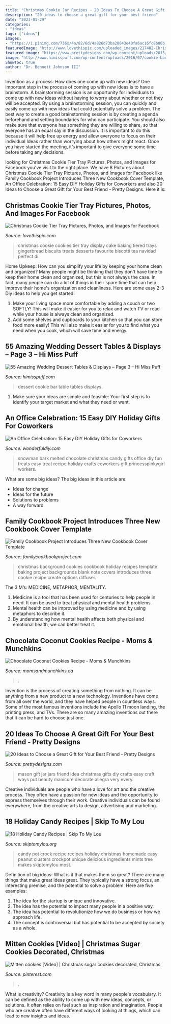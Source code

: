 ```yaml
---
title: "Christmas Cookie Jar Recipes ~ 20 Ideas To Choose A Great Gift For Your Best Friend"
description: "20 ideas to choose a great gift for your best friend"
date: "2023-01-29"
categories:
- "ideas"
tags: ["ideas"]
images:
- "https://i.pinimg.com/736x/4a/82/6d/4a826d73ba28043e40fa6ac16fc8b80b.jpg"
featuredImage: "http://www.lovethispic.com/uploaded_images/217482-Christmas-Cookie-Tier-Tray.jpg"
featured_image: "https://www.prettydesigns.com/wp-content/uploads/2015/12/Mason-Jar-Gift-Idea.jpg"
image: "http://www.himisspuff.com/wp-content/uploads/2016/07/cookie-bar-wedding-dessert-table.jpg"
ShowToc: true
author: "Dr. Bennett Johnson III"
---
```



Invention as a process: How does one come up with new ideas?
One important step in the process of coming up with new ideas is to have a brainstorm. A brainstorming session is an opportunity for individuals to come up with new ideas without having to worry about whether or not they will be accepted. By using a brainstorming session, you can quickly and easily come up with new ideas that could potentially solve a problem. 
The best way to create a good brainstorming session is by creating a agenda beforehand and setting boundaries for who can participate. You should also make sure that everyone has something they are willing to share, so that everyone has an equal say in the discussion. It is important to do this because it will help free up energy and allow everyone to focus on their individual Ideas rather than worrying about how others might react. Once you have started the meeting, it’s important to give everyone some time before taking any decisions.

	

		
looking for Christmas Cookie Tier Tray Pictures, Photos, and Images for Facebook you've visit to the right place. We have 8 Pictures about Christmas Cookie Tier Tray Pictures, Photos, and Images for Facebook like Family Cookbook Project Introduces Three New Cookbook Cover Template, An Office Celebration: 15 Easy DIY Holiday Gifts for Coworkers and also 20 Ideas to Choose a Great Gift for Your Best Friend - Pretty Designs. Here it is:
		
    
## Christmas Cookie Tier Tray Pictures, Photos, And Images For Facebook

<img loading=lazy src="http://www.lovethispic.com/uploaded_images/217482-Christmas-Cookie-Tier-Tray.jpg" onerror="this.onerror=null;this.src='https://tse4.mm.bing.net/th?id=OIP.8yb0RGjdBWCWajamuLDR1wHaLJ&amp;pid=15.1';" alt="Christmas Cookie Tier Tray Pictures, Photos, and Images for Facebook">

_Source: lovethispic.com_

>christmas cookie cookies tier tray display cake baking tiered trays gingerbread biscuits treats desserts favourite biscotti tea navidad perfect di. 

	

Home Upkeep: How can you simplify your life by keeping your home clean and organized?
Many people might be thinking that they don't have time to keep their home clean and organized, but this is not always the case. In fact, many people can do a lot of things in their spare time that can help improve their home's organization and cleanliness. Here are some easy 2-3 Diy ideas to help you get started: 
1. Make your living space more comfortable by adding a couch or two SOFTLY! This will make it easier for you to relax and watch TV or read while your house is always clean and organized. 
2. Add some shelves and cupboards to your kitchen so that you can store food more easily! This will also make it easier for you to find what you need when you cook, which will save time and energy. 

    
## 55 Amazing Wedding Dessert Tables &amp; Displays – Page 3 – Hi Miss Puff

<img loading=lazy src="http://www.himisspuff.com/wp-content/uploads/2016/07/cookie-bar-wedding-dessert-table.jpg" onerror="this.onerror=null;this.src='https://tse1.mm.bing.net/th?id=OIP.NMnvA3pZ1naKRkWylT57HgHaLH&amp;pid=15.1';" alt="55 Amazing Wedding Dessert Tables &amp; Displays – Page 3 – Hi Miss Puff">

_Source: himisspuff.com_

>dessert cookie bar table tables displays. 

	

1. Make sure your ideas are simple and feasible: Your first step is to identify your target market and what they need or want.

    
## An Office Celebration: 15 Easy DIY Holiday Gifts For Coworkers

<img loading=lazy src="https://cdn.wonderfuldiy.com/wp-content/uploads/2017/12/Melted-snowman-bark.jpg" onerror="this.onerror=null;this.src='https://tse2.mm.bing.net/th?id=OIP.HYr8mClnfeZ0XKcML1QV4wHaE8&amp;pid=15.1';" alt="An Office Celebration: 15 Easy DIY Holiday Gifts for Coworkers">

_Source: wonderfuldiy.com_

>snowman bark melted chocolate christmas candy gifts office diy fun treats easy treat recipe holiday crafts coworkers gift princesspinkygirl workers. 

	

What are some big ideas?
The big ideas in this article are: 
- Ideas for change 
- Ideas for the future 
- Solutions to problems
- A way forward

    
## Family Cookbook Project Introduces Three New Cookbook Cover Template

<img loading=lazy src="http://www.familycookbookproject.com/theblog/wp-content/uploads/2014/01/holiday-baking1.jpg" onerror="this.onerror=null;this.src='https://tse3.mm.bing.net/th?id=OIP.ZS-yt09f7yxsnMOm99Kz1gHaLH&amp;pid=15.1';" alt="Family Cookbook Project Introduces Three New Cookbook Cover Template">

_Source: familycookbookproject.com_

>christmas background cookies cookbook holiday recipes template baking project backgrounds blank note covers introduces three cookie recipe create options diffuser. 

	

The 3 M’s: MEDICINE, METAPHOR, MENTALITY.
1. Medicine is a tool that has been used for centuries to help people in need. It can be used to treat physical and mental health problems.
2. Mental health can be improved by using medicine and by using metaphors to describe it.
3. By understanding how mental health affects both physical and emotional health, we can better treat it.

    
## Chocolate Coconut Cookies Recipe - Moms &amp; Munchkins

<img loading=lazy src="https://www.momsandmunchkins.ca/wp-content/uploads/2016/03/chocolate-coconut-cookies-3.jpg" onerror="this.onerror=null;this.src='https://tse2.mm.bing.net/th?id=OIP.0T4Mk8T94WxB_Pvbq-ztQQHaKt&amp;pid=15.1';" alt="Chocolate Coconut Cookies Recipe - Moms &amp; Munchkins">

_Source: momsandmunchkins.ca_

>. 

	

Invention is the process of creating something from nothing. It can be anything from a new product to a new technology. Inventions have come from all over the world, and they have helped people in countless ways. Some of the most famous inventions include the Apollo 11 moon landing, the printing press, and TVs. There are so many amazing inventions out there that it can be hard to choose just one.

    
## 20 Ideas To Choose A Great Gift For Your Best Friend - Pretty Designs

<img loading=lazy src="https://www.prettydesigns.com/wp-content/uploads/2015/12/Mason-Jar-Gift-Idea.jpg" onerror="this.onerror=null;this.src='https://tse4.mm.bing.net/th?id=OIP.aQ3uVikg0HV6VmBC5lr7PwHaLA&amp;pid=15.1';" alt="20 Ideas to Choose a Great Gift for Your Best Friend - Pretty Designs">

_Source: prettydesigns.com_

>mason gift jar jars friend idea christmas gifts diy crafts easy craft ways put beauty manicure decorate allegra very every. 

	

Creative individuals are people who have a love for art and the creative process. They often have a passion for new ideas and the opportunity to express themselves through their work. Creative individuals can be found everywhere, from the creative arts to design, advertising and marketing.

    
## 18 Holiday Candy Recipes | Skip To My Lou

<img loading=lazy src="http://www.skiptomylou.org/wp-content/uploads/2015/12/crock-pot-candy-2.jpg" onerror="this.onerror=null;this.src='https://tse2.mm.bing.net/th?id=OIP.sqW-3WO_mD4pDMORSBh_OAHaKL&amp;pid=15.1';" alt="18 Holiday Candy Recipes | Skip To My Lou">

_Source: skiptomylou.org_

>candy pot crock recipe recipes holiday christmas homemade easy peanut clusters crockpot unique delicious ingredients mints tree makes skiptomylou most. 

	

Definition of big ideas: What is it that makes them so great?
There are many things that make great ideas great. They typically have a strong focus, an interesting premise, and the potential to solve a problem. Here are five examples:
1. The idea for the startup is unique and innovative.
2. The idea has the potential to impact many people in a positive way.
3. The idea has potential to revolutionize how we do business or how we approach life. 
4. The concept is controversial but has potential to be accepted by society as a whole. 

    
## Mitten Cookies [Video] | Christmas Sugar Cookies Decorated, Christmas

<img loading=lazy src="https://i.pinimg.com/736x/4a/82/6d/4a826d73ba28043e40fa6ac16fc8b80b.jpg" onerror="this.onerror=null;this.src='https://tse4.mm.bing.net/th?id=OIP.JMNFMR2MVq_lM4tzpPE9KwHaNK&amp;pid=15.1';" alt="Mitten cookies [Video] | Christmas sugar cookies decorated, Christmas">

_Source: pinterest.com_

>. 

	

What is creativity?
Creativity is a key word in many people's vocabulary. It can be defined as the ability to come up with new ideas, concepts, or solutions. It often relies on fuel such as inspiration and imagination. People who are creative often have different ways of looking at things, which can lead to new insights and ideas.

